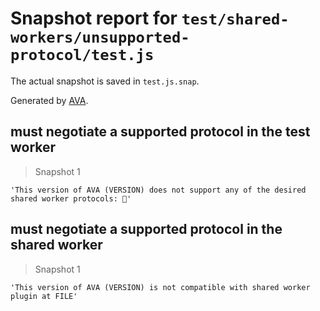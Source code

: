 # Snapshot report for `test/shared-workers/unsupported-protocol/test.js`

The actual snapshot is saved in `test.js.snap`.

Generated by [AVA](https://avajs.dev).

## must negotiate a supported protocol in the test worker

> Snapshot 1

    'This version of AVA (VERSION) does not support any of the desired shared worker protocols: 🙈'

## must negotiate a supported protocol in the shared worker

> Snapshot 1

    'This version of AVA (VERSION) is not compatible with shared worker plugin at FILE'
